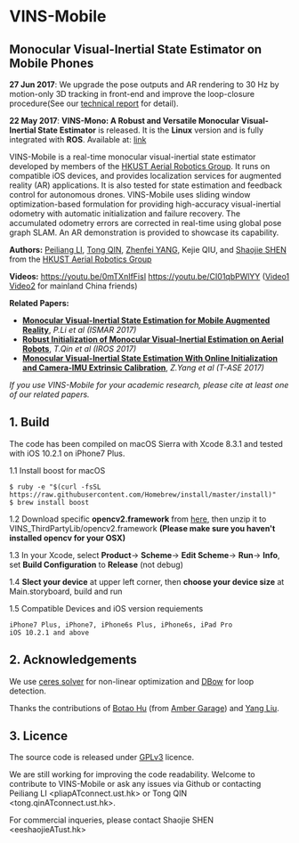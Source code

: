 # VINS-Mobile
## Monocular Visual-Inertial State Estimator on Mobile Phones

**27 Jun 2017**: We upgrade the pose outputs and AR rendering to 30 Hz by motion-only 3D tracking in front-end and improve the loop-closure procedure(See our [technical report](https://github.com/HKUST-Aerial-Robotics/VINS-Mono/blob/master/support_files/paper/tro_technical_report.pdf) for detail).

**22 May 2017**:  **VINS-Mono: A Robust and Versatile Monocular Visual-Inertial State Estimator** is released. It is the **Linux** version and is fully integrated with **ROS**. Available at: [link](https://github.com/HKUST-Aerial-Robotics/VINS-Mono)


VINS-Mobile is a real-time monocular visual-inertial state estimator developed by members of the [HKUST Aerial Robotics Group](http://uav.ust.hk/). It runs on compatible iOS devices, and provides localization services for augmented reality (AR) applications. It is also tested for state estimation and feedback control for autonomous drones. VINS-Mobile uses sliding window optimization-based formulation for providing high-accuracy visual-inertial odometry with automatic initialization and failure recovery. The accumulated odometry errors are corrected in real-time using global pose graph SLAM. An AR demonstration is provided to showcase its capability.

**Authors:** [Peiliang LI](https://peiliangli.github.io/), [Tong QIN](http://www.qintonguav.com), [Zhenfei YANG](https://github.com/dvorak0), Kejie QIU, and [Shaojie SHEN](http://www.ece.ust.hk/ece.php/profile/facultydetail/eeshaojie) from the [HKUST Aerial Robotics Group](http://uav.ust.hk/)

**Videos:** https://youtu.be/0mTXnIfFisI https://youtu.be/CI01qbPWlYY ([Video1](http://www.bilibili.com/video/av10813373/) [Video2](http://www.bilibili.com/video/av10813030/) for mainland China friends)

**Related Papers:**
* [**Monocular Visual-Inertial State Estimation for Mobile Augmented Reality**](https://github.com/PeiliangLi/peiliangli.github.io/blob/master/docs/ismar2017li.pdf), *P.Li et al (ISMAR 2017)*
* [**Robust Initialization of Monocular Visual-Inertial Estimation on Aerial Robots**](http://www.ece.ust.hk/~eeshaojie/iros2017tong.pdf), *T.Qin et al (IROS 2017)*
* [**Monocular Visual-Inertial State Estimation With Online Initialization and Camera-IMU Extrinsic Calibration**](http://ieeexplore.ieee.org/document/7463059/), *Z.Yang et al (T-ASE 2017)*

*If you use VINS-Mobile for your academic research, please cite at least one of our related papers.*

## 1. Build

The code has been compiled on macOS Sierra with Xcode 8.3.1 and tested with iOS 10.2.1 on iPhone7 Plus.

1.1 Install boost for macOS
```
$ ruby -e "$(curl -fsSL https://raw.githubusercontent.com/Homebrew/install/master/install)"
$ brew install boost
```

1.2 Download specific **opencv2.framework** from [here](http://uav.ust.hk/storage/opencv2.framework.zip), then unzip it to VINS_ThirdPartyLib/opencv2.framework
    **(Please make sure you haven't installed opencv for your OSX)**

1.3 In your Xcode, select **Product**-> **Scheme**-> **Edit Scheme**-> **Run**-> **Info**, set **Build Configuration** to **Release** (not debug)

1.4 **Slect your device** at upper left corner, then **choose your device size** at Main.storyboard, build and run

1.5 Compatible Devices and iOS version requiements

	iPhone7 Plus, iPhone7, iPhone6s Plus, iPhone6s, iPad Pro
	iOS 10.2.1 and above

## 2. Acknowledgements

We use [ceres solver](http://ceres-solver.org/) for non-linear optimization and [DBow](https://github.com/dorian3d/DBoW2) for loop detection.

Thanks the contributions of [Botao Hu](http://amber.botao.hu/) (from [Amber Garage](https://ambergarage.com/)) and [Yang Liu](https://github.com/wandermyz).

## 3. Licence

The source code is released under [GPLv3](http://www.gnu.org/licenses/) licence.

We are still working for improving the code readability. Welcome to contribute to VINS-Mobile or ask any issues via Github or contacting Peiliang LI <pliapATconnect.ust.hk> or Tong QIN <tong.qinATconnect.ust.hk>.

For commercial inqueries, please contact Shaojie SHEN <eeshaojieATust.hk>
